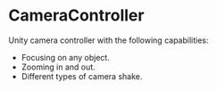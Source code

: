# CameraController

Unity camera controller with the following capabilities:
- Focusing on any object.
- Zooming in and out.
- Different types of camera shake.
